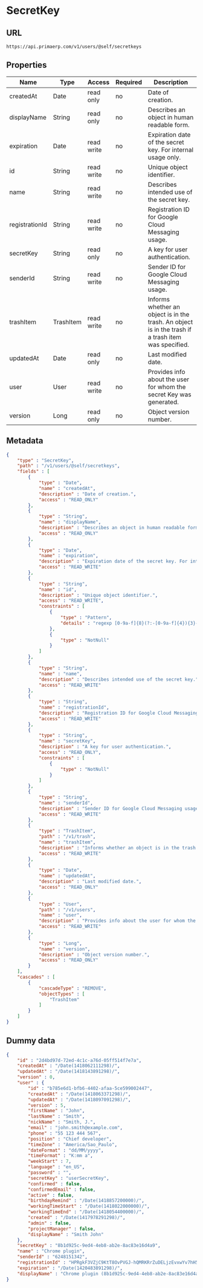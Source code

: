 SecretKey
==

## URL

	https://api.primaerp.com/v1/users/@self/secretkeys

## Properties

| Name           | Type      | Access     | Required                                                               | Description                                                                                         |
|----------------|-----------|------------|------------------------------------------------------------------------|-----------------------------------------------------------------------------------------------------|
| createdAt      | Date      | read only  | no                                                                     | Date of creation.                                                                                   |
| displayName    | String    | read only  | no                                                                     | Describes an object in human readable form.                                                         |
| expiration     | Date      | read write | no                                                                     | Expiration date of the secret key. For internal usage only.                                         |
| id             | String    | read write | no                                                                     | Unique object identifier.                                                                           |
| name           | String    | read write | no                                                                     | Describes intended use of the secret key.                                                           |
| registrationId | String    | read write | no                                                                     | Registration ID for Google Cloud Messaging usage.                                                   |
| secretKey      | String    | read only  | no                                                                     | A key for user authentication.                                                                      |
| senderId       | String    | read write | no                                                                     | Sender ID for Google Cloud Messaging usage.                                                         |
| trashItem      | TrashItem | read write | no                                                                     | Informs whether an object is in the trash. An object is in the trash if a trash item was specified. |
| updatedAt      | Date      | read only  | no                                                                     | Last modified date.                                                                                 |
| user           | User      | read write | no                                                                     | Provides info about the user for whom the secret Key was generated.                                 |
| version        | Long      | read only  | no                                                                     | Object version number.                                                                              |

## Metadata

```JSON
{
	"type" : "SecretKey",
	"path" : "/v1/users/@self/secretkeys",
	"fields" : [
		{
			"type" : "Date",
			"name" : "createdAt",
			"description" : "Date of creation.",
			"access" : "READ_ONLY"
		},
		{
			"type" : "String",
			"name" : "displayName",
			"description" : "Describes an object in human readable form.",
			"access" : "READ_ONLY"
		},
		{
			"type" : "Date",
			"name" : "expiration",
			"description" : "Expiration date of the secret key. For internal usage only.",
			"access" : "READ_WRITE"
		},
		{
			"type" : "String",
			"name" : "id",
			"description" : "Unique object identifier.",
			"access" : "READ_WRITE",
			"constraints" : [
				{
					"type" : "Pattern",
					"details" : "regexp [0-9a-f]{8}(?:-[0-9a-f]{4}){3}-[0-9a-f]{12}"
				},
				{
					"type" : "NotNull"
				}
			]
		},
		{
			"type" : "String",
			"name" : "name",
			"description" : "Describes intended use of the secret key.",
			"access" : "READ_WRITE"
		},
		{
			"type" : "String",
			"name" : "registrationId",
			"description" : "Registration ID for Google Cloud Messaging usage.",
			"access" : "READ_WRITE"
		},
		{
			"type" : "String",
			"name" : "secretKey",
			"description" : "A key for user authentication.",
			"access" : "READ_ONLY",
			"constraints" : [
				{
					"type" : "NotNull"
				}
			]
		},
		{
			"type" : "String",
			"name" : "senderId",
			"description" : "Sender ID for Google Cloud Messaging usage.",
			"access" : "READ_WRITE"
		},
		{
			"type" : "TrashItem",
			"path" : "/v1/trash",
			"name" : "trashItem",
			"description" : "Informs whether an object is in the trash. An object is in the trash if a trash item was specified.",
			"access" : "READ_WRITE"
		},
		{
			"type" : "Date",
			"name" : "updatedAt",
			"description" : "Last modified date.",
			"access" : "READ_ONLY"
		},
		{
			"type" : "User",
			"path" : "/v1/users",
			"name" : "user",
			"description" : "Provides info about the user for whom the secret Key was generated.",
			"access" : "READ_WRITE"
		},
		{
			"type" : "Long",
			"name" : "version",
			"description" : "Object version number.",
			"access" : "READ_ONLY"
		}
	],
	"cascades" : [
		{
			"cascadeType" : "REMOVE",
			"objectTypes" : [
				"TrashItem"
			]
		}
	]
}
```

## Dummy data

```JSON
{
	"id" : "2d4bd97d-72ed-4c1c-a76d-05ff514f7e7a",
	"createdAt" : "/Date(1418062111298)/",
	"updatedAt" : "/Date(1418143891298)/",
	"version" : 0,
	"user" : {
		"id" : "b785e6d1-bfb6-4402-afaa-5ce599002447",
		"createdAt" : "/Date(1418063371298)/",
		"updatedAt" : "/Date(1418097091298)/",
		"version" : 5,
		"firstName" : "John",
		"lastName" : "Smith",
		"nickName" : "Smith, J.",
		"email" : "john.smith@example.com",
		"phone" : "55 123 444 567",
		"position" : "Chief developer",
		"timeZone" : "America/Sao_Paulo",
		"dateFormat" : "dd/MM/yyyy",
		"timeFormat" : "K:mm a",
		"weekStart" : 7,
		"language" : "en_US",
		"password" : "",
		"secretKey" : "userSecretKey",
		"confirmed" : false,
		"confirmedEmail" : false,
		"active" : false,
		"birthdayRemind" : "/Date(1418857200000)/",
		"workingTimeStart" : "/Date(1418022000000)/",
		"workingTimeEnd" : "/Date(1418054400000)/",
		"created" : "/Date(1417978291298)/",
		"admin" : false,
		"projectManager" : false,
		"displayName" : "Smith John"
	},
	"secretKey" : "8b1d925c-9ed4-4eb8-ab2e-8ac83e16d4a9",
	"name" : "Chrome plugin",
	"senderId" : "6248151342",
	"registrationId" : "HPRgkF3VZjC9KtT8OvPVGJ-hQMRKRrZuDELjzEvxwYv7hH5OFEeco8ohsN5PjL1iC2dNtk2BAokeMCg2ZXKqpc8FXKmhX94kIxQ",
	"expiration" : "/Date(1420483891298)/",
	"displayName" : "Chrome plugin (8b1d925c-9ed4-4eb8-ab2e-8ac83e16d4a9)"
}
```
